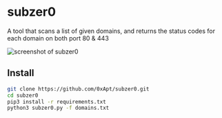 # subzer0
A tool that scans a list of given domains, and returns the status codes for each domain on both port 80 &amp; 443

![screenshot of subzer0](https://i.gyazo.com/a2cf94596e7a9e3fb9d423b3518cc1ef.png)

## Install

```sh
git clone https://github.com/0xApt/subzer0.git
cd subzer0
pip3 install -r requirements.txt
python3 subzer0.py -f domains.txt
```
